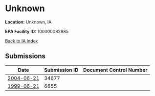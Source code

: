 # Unknown

**Location:** Unknown, IA

**EPA Facility ID:** 100000082885

[Back to IA Index](../../index.md)

## Submissions

| Date | Submission ID | Document Control Number |
|------|--------------|-------------------------|
| [2004-06-21](submissions/34677.md) | 34677 |  |
| [1999-06-21](submissions/6655.md) | 6655 |  |
